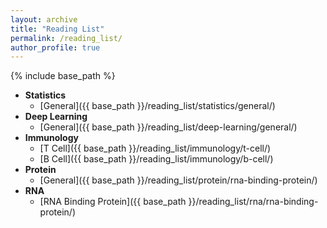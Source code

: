 ```yaml
---
layout: archive
title: "Reading List"
permalink: /reading_list/
author_profile: true
---
```


{% include base_path %}

- **Statistics**
  - [General]({{ base_path }}/reading_list/statistics/general/)
- **Deep Learning**
  - [General]({{ base_path }}/reading_list/deep-learning/general/)
- **Immunology**
  - [T Cell]({{ base_path }}/reading_list/immunology/t-cell/)
  - [B Cell]({{ base_path }}/reading_list/immunology/b-cell/)
- **Protein**
  - [General]({{ base_path }}/reading_list/protein/rna-binding-protein/)
- **RNA**
  - [RNA Binding Protein]({{ base_path }}/reading_list/rna/rna-binding-protein/)